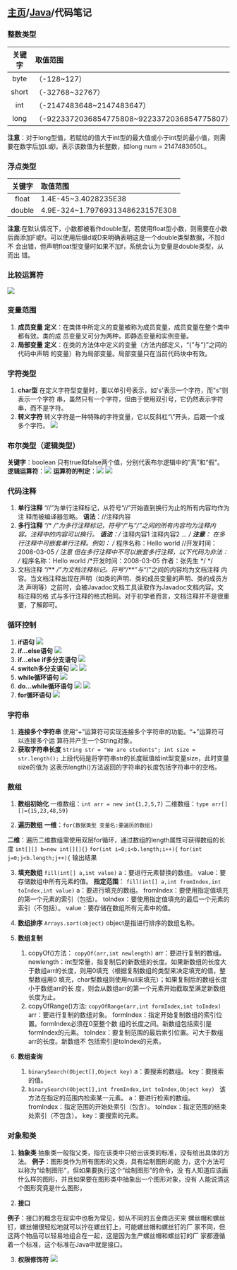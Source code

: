 ## [主页](../README.md)/[Java](./readme.md)/代码笔记

### 整数类型

|关键字|取值范围|
|:----:|:----|
|byte|（-128~127）|
|short|（-32768~32767）|
|int|（-2147483648~2147483647）|
|long|（-9223372036854775808~9223372036854775807）|

**注意**：对于long型值，若赋给的值大于int型的最大值或小于int型的最小值，则需要在数字后加L或l，表示该数值为长整数，如long num = 2147483650L。

### 浮点类型

|关键字|取值范围|
|:----:|:----|
|float|1.4E-45~3.4028235E38|
|double|4.9E-324~1.7976931348623157E308|

**注意**:在默认情况下，小数都被看作double型，若使用float型小数，则需要在小数
后面添加F或f。可以使用后缀d或D来明确表明这是一个double类型数据，不加d不
会出错，但声明float型变量时如果不加f，系统会认为变量是double类型，从而出
错。

### 比较运算符
![](pic/Prolan5.png)

### 变量范围
1. **成员变量**
**定义**：在类体中所定义的变量被称为成员变量，成员变量在整个类中都有效。类的成
员变量又可分为两种，即静态变量和实例变量。
2. **局部变量**
**定义**：在类的方法体中定义的变量（方法内部定义，“{”与“}”之间的代码中声明
的变量）称为局部变量。局部变量只在当前代码块中有效。

### 字符类型
1.  **char型**
在定义字符型变量时，要以单引号表示，如's'表示一个字符，而"s"则表示一个字符
串，虽然只有一个字符，但由于使用双引号，它仍然表示字符串，而不是字符。
2. **转义字符**
转义字符是一种特殊的字符变量，它以反斜杠“\”开头，后跟一个或多个字符。
![](pic/Prolan1.png)

### 布尔类型（逻辑类型）
**关键字**：boolean
只有true和false两个值，分别代表布尔逻辑中的“真”和“假”。
**逻辑运算符**：![](pic/Prolan3.png)
**运算符的判定**：![](pic/Prolan4.png)
![](pic/Prolan2.png)

### 代码注释
1. **单行注释**
“//”为单行注释标记，从符号“//”开始直到换行为止的所有内容均作为注
释而被编译器忽略。
**语法**：//注释内容
2. **多行注释**
“/* */”为多行注释标记，符号“/*”与“*/”之间的所有内容均为注释内
容。注释中的内容可以换行。
**语法**：/* 注释内容1 注释内容2 … */
**注意**：
在多行注释中可嵌套单行注释。例如：
/* 程序名称：Hello world //开发时间：2008-03-05 */
注意
但在多行注释中不可以嵌套多行注释，以下代码为非法：
/* 程序名称：Hello world /*开发时间：2008-03-05 作者：张先生 */ */
3. 文档注释
“/** */”为文档注释标记。符号“/**”与“*/”之间的内容均为文档注释
内容。当文档注释出现在声明（如类的声明、类的成员变量的声明、类的成员方法
声明等）之前时，会被Javadoc文档工具读取作为Javadoc文档内容。文档注释的格
式与多行注释的格式相同。对于初学者而言，文档注释并不是很重要，了解即可。

### 循环控制
1. **if语句**
![](pic/Prolan6.png)
1. **if…else语句**
![](pic/Prolan7.png)
3. **if…else if多分支语句**
![](pic/Prolan8.png)
4. **switch多分支语句**
![](pic/Prolan9.png)
![](pic/Prolan10.png)
5. **while循环语句**
![](pic/Prolan11.png)
6. **do…while循环语句**
![](pic/Prolan12.png)
![](pic/Prolan13.png)
7. **for循环语句**
![](pic/Prolan14.png)

### 字符串
1. **连接多个字符串**
使用“+”运算符可实现连接多个字符串的功能。“+”运算符可以连接多个运
算符并产生一个String对象。
2. **获取字符串长度**
`String str = "We are students"; int size = str.length();`
上段代码是将字符串str的长度赋值给int型变量size，此时变量size的值为
这表示length()方法返回的字符串的长度包括字符串中的空格。

### 数组
1. **数组初始化**
一维数组：`int arr = new int{1,2,5,7}`
二维数组：`type arr[][]={15,23,48,59}`

2. **遍历数组**
**一维**：`for(数据类型 变量名:要遍历的数组)`  

**二维**：遍历二维数组需使用双层for循环，通过数组的length属性可获得数组的长
度
`int[][] b=new int[][]{}`
`for(int i=0;i<b.length;i++){`
   `for(int j=0;j<b.length;j++){`
   输出结果

3. **填充数组**
`fill(int[] a,int value)`
a：要进行元素替换的数组。
value：要存储数组中所有元素的值。
**指定范围**：
`fill(int[] a,int fromIndex,int toIndex,int value)`
a：要进行填充的数组。
fromIndex：要使用指定值填充的第一个元素的索引（包括）。
toIndex：要使用指定值填充的最后一个元素的索引（不包括）。
value：要存储在数组所有元素中的值。

4. **数组排序**
`Arrays.sort(object)`
object是指进行排序的数组名称。
5. **数组复制**
   1. copyOf()方法：
   `copyOf(arr,int newlength)`
   arr：要进行复制的数组。
newlength：int型常量，指复制后的新数组的长度。如果新数组的长度大
于数组arr的长度，则用0填充（根据复制数组的类型来决定填充的值，整型数组用0
填充，char型数组则使用null来填充）；如果复制后的数组长度小于数组arr的长
度，则会从数组arr的第一个元素开始截取至满足新数组长度为止。
    2. copyOfRange()方法:
    `copyOfRange(arr,int formIndex,int toIndex)`
    arr：要进行复制的数组对象。
formIndex：指定开始复制数组的索引位置。formIndex必须在0至整个数
组的长度之间。新数组包括索引是formIndex的元素。
toIndex：要复制范围的最后索引位置。可大于数组arr的长度。新数组不
包括索引是toIndex的元素。

6. **数组查询**
   1. `binarySearch(Object[],Object key)`
   a：要搜索的数组。
key：要搜索的值。
   2. `binarySearch(Object[],int fromIndex,int toIndex,Object
key)
`
该方法在指定的范围内检索某一元素。
a：要进行检索的数组。
fromIndex：指定范围的开始处索引（包含）。
toIndex：指定范围的结束处索引（不包含）。
key：要搜索的元素。

### 对象和类
1. **抽象类**
抽象类一般指父类，指在该类中只给出该类的标准，没有给出具体的方法。
**例子**：图形类作为所有图形的父类，具有绘制图形的能
力，这个方法可以称为“绘制图形”，但如果要执行这个“绘制图形”的命令，没
有人知道应该画什么样的图形，并且如果要在图形类中抽象出一个图形对象，没有
人能说清这个图形究竟是什么图形，

2. **接口**

**例子**：接口的概念在现实中也极为常见，如从不同的五金商店买来
螺丝帽和螺丝钉，螺丝帽很轻松地就可以拧在螺丝钉上，可能螺丝帽和螺丝钉的厂
家不同，但这两个物品可以轻易地组合在一起，这是因为生产螺丝帽和螺丝钉的厂
家都遵循着一个标准，这个标准在Java中就是接口。

3. **权限修饰符**
![](pic/Prolan15.png)